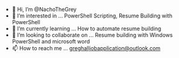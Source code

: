 - 👋 Hi, I’m @NachoTheGrey
- 👀 I’m interested in ... PowerShell Scripting, Resume Building with PowerShell
- 🌱 I’m currently learning ... How to automate resume building
- 💞️ I’m looking to collaborate on ... Resume building with Windows PowerShell and microsoft word
- 📫 How to reach me ... greghalljobapplication@outlook.com

<!---
NachoTheGrey/NachoTheGrey is a ✨ special ✨ repository because its `README.md` (this file) appears on your GitHub profile.
You can click the Preview link to take a look at your changes.
--->
